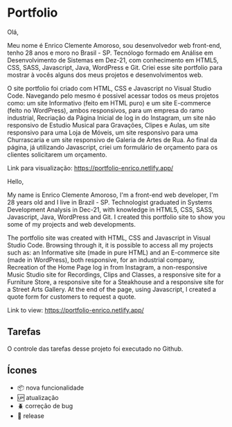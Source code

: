 # Portfolio

Olá,

Meu nome é Enrico Clemente Amoroso, sou desenvolvedor web front-end, tenho 28 anos e moro no Brasil - SP. Tecnólogo formado em Análise em Desenvolvimento de Sistemas em Dez-21, com conhecimento em HTML5, CSS, SASS, Javascript, Java, WordPress e Git. Criei esse site portfolio para mostrar à vocês alguns dos meus projetos e desenvolvimentos web.

O site portfolio foi criado com HTML, CSS e Javascript no Visual Studio Code. Navegando pelo mesmo é possivel acessar todos os meus projetos como: um site Informativo (feito em HTML puro) e um site E-commerce (feito no WordPress), ambos responsivos, para um empresa do ramo industrial, Recriação da Página Inicial de log in do Instagram, um site não responsivo de Estudio Musical para Gravações, Clipes e Aulas, um site responsivo para uma Loja de Móveis, um site responsivo para uma Churrascaria e um site responsivo de Galeria de Artes de Rua. Ao final da página, já utilizando Javascript, criei um formulário de orçamento para os clientes solicitarem um orçamento.

Link para visualização: https://portfolio-enrico.netlify.app/

Hello,

My name is Enrico Clemente Amoroso, I'm a front-end web developer, I'm 28 years old and I live in Brazil - SP. Technologist graduated in Systems Development Analysis in Dec-21, with knowledge in HTML5, CSS, SASS, Javascript, Java, WordPress and Git. I created this portfolio site to show you some of my projects and web developments.

The portfolio site was created with HTML, CSS and Javascript in Visual Studio Code. Browsing through it, it is possible to access all my projects such as: an Informative site (made in pure HTML) and an E-commerce site (made in WordPress), both responsive, for an industrial company, Recreation of the Home Page log in from Instagram, a non-responsive Music Studio site for Recordings, Clips and Classes, a responsive site for a Furniture Store, a responsive site for a Steakhouse and a responsive site for a Street Arts Gallery. At the end of the page, using Javascript, I created a quote form for customers to request a quote.

Link to view: https://portfolio-enrico.netlify.app/

## Tarefas

O controle das tarefas desse projeto foi executado no Github.

## Ícones

- :package: nova funcionalidade
- :up: atualização
- :beetle: correção de bug
- :checkered_flag: release
